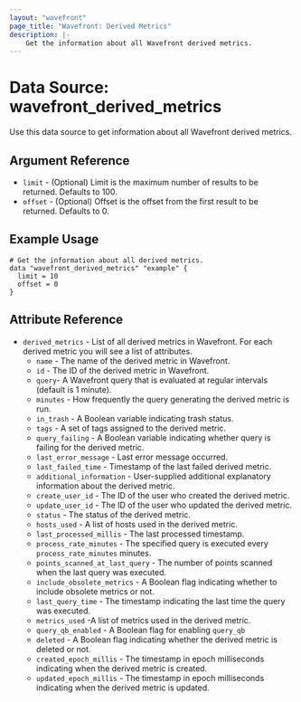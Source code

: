 ```yaml
---
layout: "wavefront"
page_title: "Wavefront: Derived Metrics"
description: |-
    Get the information about all Wavefront derived metrics.
---
```


# Data Source: wavefront_derived_metrics
Use this data source to get information about all Wavefront derived metrics.

## Argument Reference
* `limit` - (Optional) Limit is the maximum number of results to be returned. Defaults to 100.
* `offset` - (Optional) Offset is the offset from the first result to be returned. Defaults to 0.


## Example Usage

```hcl
# Get the information about all derived metrics.
data "wavefront_derived_metrics" "example" {
  limit = 10
  offset = 0
}
```

## Attribute Reference

* `derived_metrics` - List of all derived metrics in Wavefront. For each derived metric you will see a list of attributes.
    * `name` - The name of the derived metric in Wavefront.
    * `id` - The ID of the derived metric in Wavefront.
    * `query`- A Wavefront query that is evaluated at regular intervals (default is 1 minute).
    * `minutes` - How frequently the query generating the derived metric is run.
    * `in_trash` - A Boolean variable indicating trash status.
    * `tags` - A set of tags assigned to the derived metric.
    * `query_failing` - A Boolean variable indicating whether query is failing for the derived metric.
    * `last_error_message` - Last error message occurred.
    * `last_failed_time` - Timestamp of the last failed derived metric.
    * `additional_information` - User-supplied additional explanatory information about the derived metric.
    * `create_user_id` - The ID of the user who created the derived metric.
    * `update_user_id` - The ID of the user who updated the derived metric.
    * `status` - The status of the derived metric.
    * `hosts_used` - A list of hosts used in the derived metric.
    * `last_processed_millis` - The last processed timestamp.
    * `process_rate_minutes` -  The specified query is executed every `process_rate_minutes` minutes.
    * `points_scanned_at_last_query` - The number of points scanned when the last query was executed.
    * `include_obsolete_metrics` - A Boolean flag indicating whether to include obsolete metrics or not.
    * `last_query_time` - The timestamp indicating the last time the query was executed.
    * `metrics_used` -A list of metrics used in the derived metric.
    * `query_qb_enabled` - A Boolean flag for enabling `query_qb`
    * `deleted` - A Boolean flag indicating whether the derived metric is deleted or not.
    * `created_epoch_millis` - The timestamp in epoch milliseconds indicating when the derived metric is created.
    * `updated_epoch_millis` - The timestamp in epoch milliseconds indicating when the derived metric is updated.

	
